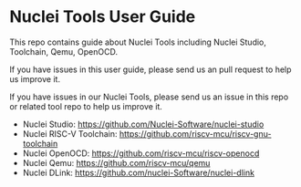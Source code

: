 # Nuclei Tools User Guide

This repo contains guide about Nuclei Tools including Nuclei Studio, Toolchain, Qemu, OpenOCD.

If you have issues in this user guide, please send us an pull request to help us improve it.

If you have issues in our Nuclei Tools, please send us an issue in this repo or related tool repo to help us improve it.
- Nuclei Studio: https://github.com/Nuclei-Software/nuclei-studio
- Nuclei RISC-V Toolchain: https://github.com/riscv-mcu/riscv-gnu-toolchain
- Nuclei OpenOCD: https://github.com/riscv-mcu/riscv-openocd
- Nuclei Qemu: https://github.com/riscv-mcu/qemu
- Nuclei DLink: https://github.com/nuclei-Software/nuclei-dlink
